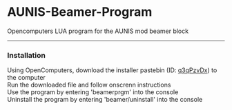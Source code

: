 # AUNIS-Beamer-Program
Opencomputers LUA program for the AUNIS mod beamer block
  
***
### Installation
Using OpenComputers, download the installer pastebin (ID: <a href="https://pastebin.com/q3qPzvDx" target="_blank">q3qPzvDx</a>) to the computer  
Run the downloaded file and follow onscrenn instructions  
Use the program by entering 'beamerprgm' into the console  
Uninstall the program by entering 'beamer/uninstall' into the console
